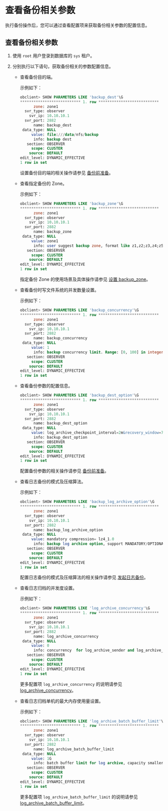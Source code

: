 查看备份相关参数 
=============================

执行备份操作后，您可以通过查看配置项来获取备份相关参数的配置信息。

查看备份相关参数 
-----------------------------

1. 使用 `root` 用户登录到数据库的 `sys` 租户。

   

2. 分别执行以下语句，获取备份相关的参数配置信息。

   * 查看备份目的端。

     示例如下：

     ```sql
     obclient> SHOW PARAMETERS LIKE 'backup_dest'\G
     *************************** 1. row ***************************
           zone: zone1
       svr_type: observer
         svr_ip: 10.10.10.1
       svr_port: 2882
           name: backup_dest
      data_type: NULL
          value: file:///data/nfs/backup
           info: backup dest
        section: OBSERVER
          scope: CLUSTER
         source: DEFAULT
     edit_level: DYNAMIC_EFFECTIVE
     1 row in set
     ```

     

     设置备份目的端的相关操作请参见 [备份前准备](../3.cluster-level-data-backup/1.preparations-before-backup.md)。
     
   
   * 查看指定备份的 Zone。

     示例如下：

     ```sql
     obclient> SHOW PARAMETERS LIKE 'backup_zone'\G
     *************************** 1. row ***************************
           zone: zone1
       svr_type: observer
         svr_ip: 10.10.10.1
       svr_port: 2882
           name: backup_zone
      data_type: NULL
          value: zone1
           info: user suggest backup zone, format like z1,z2;z3,z4;z5
        section: OBSERVER
          scope: CLUSTER
         source: DEFAULT
     edit_level: DYNAMIC_EFFECTIVE
     1 row in set
     ```

     

     指定备份 Zone 的使用场景及具体操作请参见 [设置 backup_zone](3.set-backup_zone.md)。
     
   
   * 查看备份时写文件系统的并发数量设置。

     示例如下：

     ```sql
     obclient> SHOW PARAMETERS LIKE 'backup_concurrency'\G
     *************************** 1. row ***************************
           zone: zone1
       svr_type: observer
         svr_ip: 10.10.10.1
       svr_port: 2882
           name: backup_concurrency
      data_type: NULL
          value: 1
           info: backup concurrency limit. Range: [0, 100] in integer
        section: OBSERVER
          scope: CLUSTER
         source: DEFAULT
     edit_level: DYNAMIC_EFFECTIVE
     1 row in set
     ```

     
   
   * 查看备份参数的配置信息。

     ```sql
     obclient> SHOW PARAMETERS LIKE 'backup_dest_option'\G
     *************************** 1. row ***************************
           zone: zone1
       svr_type: observer
         svr_ip: 10.10.10.1
       svr_port: 2882
           name: backup_dest_option
      data_type: NULL
          value: log_archive_checkpoint_interval=2m&recovery_window=7d&auto_delete_obsolete_backup=true&log_archive_piece_switch_interval=1d
           info: backup_dest_option
        section: OBSERVER
          scope: CLUSTER
         source: DEFAULT
     edit_level: DYNAMIC_EFFECTIVE
     1 row in set
     ```

     

     配置备份参数的相关操作请参见 [备份前准备](../3.cluster-level-data-backup/1.preparations-before-backup.md)。
     
   
   * 查看日志备份的模式及压缩算法。

     示例如下：

     ```sql
     obclient> SHOW PARAMETERS LIKE 'backup_log_archive_option'\G
     *************************** 1. row ***************************
           zone: zone1
       svr_type: observer
         svr_ip: 10.10.10.1
       svr_port: 2882
           name: backup_log_archive_option
      data_type: NULL
          value: mandatory compression= lz4_1.0
           info: backup log archive option, support MANDATORY/OPTIONAL, COMPRESSION
        section: OBSERVER
          scope: CLUSTER
         source: DEFAULT
     edit_level: DYNAMIC_EFFECTIVE
     1 row in set
     ```

     

     配置日志备份的模式及压缩算法的相关操作请参见 [发起日志备份](../3.cluster-level-data-backup/2.initiate-log-backup.md)。
     
   
   * 查看日志归档的并发度设置。

     示例如下：

     ```sql
     obclient> SHOW PARAMETERS LIKE 'log_archive_concurrency'\G
     *************************** 1. row ***************************
           zone: zone1
       svr_type: observer
         svr_ip: 10.10.10.1
       svr_port: 2882
           name: log_archive_concurrency
      data_type: NULL
          value: 0
           info: concurrency  for log_archive_sender and log_archive_spiterRange: [0, ] in integer
        section: OBSERVER
          scope: CLUSTER
         source: DEFAULT
     edit_level: DYNAMIC_EFFECTIVE
     1 row in set
     ```

     

     更多配置项 `log_archive_concurrency` 的说明请参见 [log_archive_concurrency](../../../../113.log_archive_concurrency.md)。
     
   
   * 查看日志归档单机的最大内存使用量设置。

     示例如下：

     ```sql
     obclient> SHOW PARAMETERS LIKE 'log_archive_batch_buffer_limit'\G
     *************************** 1. row ***************************
           zone: zone1
       svr_type: observer
         svr_ip: 10.10.10.1
       svr_port: 2882
           name: log_archive_batch_buffer_limit
      data_type: NULL
          value: 1G
           info: batch buffer limit for log archive, capacity smaller than 1G only for mini mode, Range: [4M, max)
        section: OBSERVER
          scope: CLUSTER
         source: DEFAULT
     edit_level: DYNAMIC_EFFECTIVE
     1 row in set
     ```

     

     更多配置项 `log_archive_batch_buffer_limit` 的说明请参见 [log_archive_batch_buffer_limit](../../../../230.log_archive_batch_buffer_limit.md)。
     
   

   



